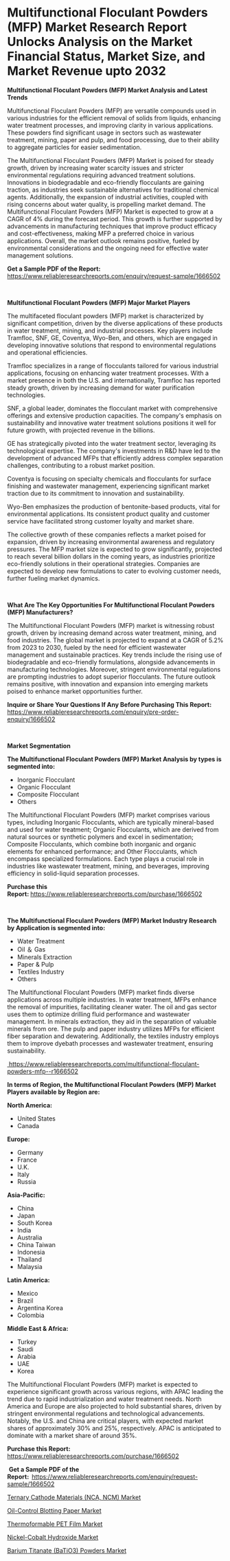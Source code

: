 <p><h1>Multifunctional Floculant Powders (MFP) Market Research Report Unlocks Analysis on the Market Financial Status, Market Size, and Market Revenue upto 2032</h1></p><p><strong>Multifunctional Floculant Powders (MFP) Market Analysis and Latest Trends</strong></p>
<p><p>Multifunctional Floculant Powders (MFP) are versatile compounds used in various industries for the efficient removal of solids from liquids, enhancing water treatment processes, and improving clarity in various applications. These powders find significant usage in sectors such as wastewater treatment, mining, paper and pulp, and food processing, due to their ability to aggregate particles for easier sedimentation.</p><p>The Multifunctional Floculant Powders (MFP) Market is poised for steady growth, driven by increasing water scarcity issues and stricter environmental regulations requiring advanced treatment solutions. Innovations in biodegradable and eco-friendly flocculants are gaining traction, as industries seek sustainable alternatives for traditional chemical agents. Additionally, the expansion of industrial activities, coupled with rising concerns about water quality, is propelling market demand. The Multifunctional Floculant Powders (MFP) Market is expected to grow at a CAGR of 4% during the forecast period. This growth is further supported by advancements in manufacturing techniques that improve product efficacy and cost-effectiveness, making MFP a preferred choice in various applications. Overall, the market outlook remains positive, fueled by environmental considerations and the ongoing need for effective water management solutions.</p></p>
<p><strong>Get a Sample PDF of the Report:&nbsp;</strong> <a href="https://www.reliableresearchreports.com/enquiry/request-sample/1666502?utm_campaign=40&utm_medium=2&utm_source=Github&utm_content=ia&utm_term=02022025&utm_id=multifunctional-floculant-powders-mfp">https://www.reliableresearchreports.com/enquiry/request-sample/1666502</a></p>
<p>&nbsp;</p>
<p><strong>Multifunctional Floculant Powders (MFP) Major Market Players</strong></p>
<p><p>The multifaceted floculant powders (MFP) market is characterized by significant competition, driven by the diverse applications of these products in water treatment, mining, and industrial processes. Key players include Tramfloc, SNF, GE, Coventya, Wyo-Ben, and others, which are engaged in developing innovative solutions that respond to environmental regulations and operational efficiencies.</p><p>Tramfloc specializes in a range of flocculants tailored for various industrial applications, focusing on enhancing water treatment processes. With a market presence in both the U.S. and internationally, Tramfloc has reported steady growth, driven by increasing demand for water purification technologies.</p><p>SNF, a global leader, dominates the flocculant market with comprehensive offerings and extensive production capacities. The company's emphasis on sustainability and innovative water treatment solutions positions it well for future growth, with projected revenue in the billions.</p><p>GE has strategically pivoted into the water treatment sector, leveraging its technological expertise. The company's investments in R&D have led to the development of advanced MFPs that efficiently address complex separation challenges, contributing to a robust market position.</p><p>Coventya is focusing on specialty chemicals and flocculants for surface finishing and wastewater management, experiencing significant market traction due to its commitment to innovation and sustainability.</p><p>Wyo-Ben emphasizes the production of bentonite-based products, vital for environmental applications. Its consistent product quality and customer service have facilitated strong customer loyalty and market share.</p><p>The collective growth of these companies reflects a market poised for expansion, driven by increasing environmental awareness and regulatory pressures. The MFP market size is expected to grow significantly, projected to reach several billion dollars in the coming years, as industries prioritize eco-friendly solutions in their operational strategies. Companies are expected to develop new formulations to cater to evolving customer needs, further fueling market dynamics.</p></p>
<p>&nbsp;</p>
<p><strong>What Are The Key Opportunities For Multifunctional Floculant Powders (MFP) Manufacturers?</strong></p>
<p><p>The Multifunctional Floculant Powders (MFP) market is witnessing robust growth, driven by increasing demand across water treatment, mining, and food industries. The global market is projected to expand at a CAGR of 5.2% from 2023 to 2030, fueled by the need for efficient wastewater management and sustainable practices. Key trends include the rising use of biodegradable and eco-friendly formulations, alongside advancements in manufacturing technologies. Moreover, stringent environmental regulations are prompting industries to adopt superior flocculants. The future outlook remains positive, with innovation and expansion into emerging markets poised to enhance market opportunities further.</p></p>
<p><strong>Inquire or Share Your Questions If Any Before Purchasing This Report:</strong> <a href="https://www.reliableresearchreports.com/enquiry/pre-order-enquiry/1666502?utm_campaign=40&utm_medium=2&utm_source=Github&utm_content=ia&utm_term=02022025&utm_id=multifunctional-floculant-powders-mfp">https://www.reliableresearchreports.com/enquiry/pre-order-enquiry/1666502</a></p>
<p>&nbsp;</p>
<p><strong>Market Segmentation</strong></p>
<p><strong>The Multifunctional Floculant Powders (MFP) Market Analysis by types is segmented into:</strong></p>
<p><ul><li>Inorganic Flocculant</li><li>Organic Flocculant</li><li>Composite Flocculant</li><li>Others</li></ul></p>
<p><p>The Multifunctional Floculant Powders (MFP) market comprises various types, including Inorganic Flocculants, which are typically mineral-based and used for water treatment; Organic Flocculants, which are derived from natural sources or synthetic polymers and excel in sedimentation; Composite Flocculants, which combine both inorganic and organic elements for enhanced performance; and Other Flocculants, which encompass specialized formulations. Each type plays a crucial role in industries like wastewater treatment, mining, and beverages, improving efficiency in solid-liquid separation processes.</p></p>
<p><strong>Purchase this Report:&nbsp;</strong><a href="https://www.reliableresearchreports.com/purchase/1666502?utm_campaign=40&utm_medium=2&utm_source=Github&utm_content=ia&utm_term=02022025&utm_id=multifunctional-floculant-powders-mfp">https://www.reliableresearchreports.com/purchase/1666502</a></p>
<p>&nbsp;</p>
<p><strong>The Multifunctional Floculant Powders (MFP) Market Industry Research by Application is segmented into:</strong></p>
<p><ul><li>Water Treatment</li><li>Oil ＆ Gas</li><li>Minerals Extraction</li><li>Paper & Pulp</li><li>Textiles Industry</li><li>Others</li></ul></p>
<p><p>The Multifunctional Floculant Powders (MFP) market finds diverse applications across multiple industries. In water treatment, MFPs enhance the removal of impurities, facilitating cleaner water. The oil and gas sector uses them to optimize drilling fluid performance and wastewater management. In minerals extraction, they aid in the separation of valuable minerals from ore. The pulp and paper industry utilizes MFPs for efficient fiber separation and dewatering. Additionally, the textiles industry employs them to improve dyebath processes and wastewater treatment, ensuring sustainability.</p></p>
<p><a href="https://www.reliableresearchreports.com/multifunctional-floculant-powders-mfp--r1666502?utm_campaign=40&utm_medium=2&utm_source=Github&utm_content=ia&utm_term=02022025&utm_id=multifunctional-floculant-powders-mfp">&nbsp;https://www.reliableresearchreports.com/multifunctional-floculant-powders-mfp--r1666502</a></p>
<p><strong>In terms of Region, the Multifunctional Floculant Powders (MFP) Market Players available by Region are:</strong></p>
<p>
    <p> <strong> North America: </strong>
        <ul>
            <li>United States</li>
            <li>Canada</li>
        </ul>
        </p> 
    <p> <strong> Europe: </strong>
        <ul>
            <li>Germany</li>
            <li>France</li>
            <li>U.K.</li>
            <li>Italy</li>
            <li>Russia</li>
        </ul>
        </p> 
    <p> <strong> Asia-Pacific: </strong>
        <ul>
            <li>China</li>
            <li>Japan</li>
            <li>South Korea</li>
            <li>India</li>
            <li>Australia</li>
            <li>China Taiwan</li>
            <li>Indonesia</li>
            <li>Thailand</li>
            <li>Malaysia</li>
        </ul>
        </p> 
    <p> <strong> Latin America: </strong>
        <ul>
            <li>Mexico</li>
            <li>Brazil</li>
            <li>Argentina Korea</li>
            <li>Colombia</li>
        </ul>
        </p> 
    <p> <strong> Middle East & Africa: </strong>
        <ul>
            <li>Turkey</li>
            <li>Saudi</li>
            <li>Arabia</li>
            <li>UAE</li>
            <li>Korea</li>
        </ul>
    </p>
    </p>
<p><p>The Multifunctional Floculant Powders (MFP) market is expected to experience significant growth across various regions, with APAC leading the trend due to rapid industrialization and water treatment needs. North America and Europe are also projected to hold substantial shares, driven by stringent environmental regulations and technological advancements. Notably, the U.S. and China are critical players, with expected market shares of approximately 30% and 25%, respectively. APAC is anticipated to dominate with a market share of around 35%.</p></p>
<p><strong>Purchase this Report: </strong><a href="https://www.reliableresearchreports.com/purchase/1666502?utm_campaign=40&utm_medium=2&utm_source=Github&utm_content=ia&utm_term=02022025&utm_id=multifunctional-floculant-powders-mfp">https://www.reliableresearchreports.com/purchase/1666502</a></p>
<p>&nbsp;<strong>Get a Sample PDF of the Report:&nbsp;&nbsp;</strong><a href="https://www.reliableresearchreports.com/enquiry/request-sample/1666502?utm_campaign=40&utm_medium=2&utm_source=Github&utm_content=ia&utm_term=02022025&utm_id=multifunctional-floculant-powders-mfp">https://www.reliableresearchreports.com/enquiry/request-sample/1666502</a></p>
<p><strong></strong></p>
<p><p><a href="https://github.com/giblydirani3/Market-Research-Report-List-1/blob/main/ternary-cathode-materials-nca-ncm-market.md?utm_campaign=40&utm_medium=2&utm_source=Github&utm_content=ia&utm_term=02022025&utm_id=multifunctional-floculant-powders-mfp">Ternary Cathode Materials (NCA, NCM) Market</a></p><p><a href="https://github.com/jenithschijf/Market-Research-Report-List-1/blob/main/oil-control-blotting-paper-market.md?utm_campaign=40&utm_medium=2&utm_source=Github&utm_content=ia&utm_term=02022025&utm_id=multifunctional-floculant-powders-mfp">Oil-Control Blotting Paper Market</a></p><p><a href="https://github.com/saoutiguarro/Market-Research-Report-List-1/blob/main/thermoformable-pet-film-market.md?utm_campaign=40&utm_medium=2&utm_source=Github&utm_content=ia&utm_term=02022025&utm_id=multifunctional-floculant-powders-mfp">Thermoformable PET Film Market</a></p><p><a href="https://github.com/voigttyagi/Market-Research-Report-List-1/blob/main/nickel-cobalt-hydroxide-market.md?utm_campaign=40&utm_medium=2&utm_source=Github&utm_content=ia&utm_term=02022025&utm_id=multifunctional-floculant-powders-mfp">Nickel-Cobalt Hydroxide Market</a></p><p><a href="https://github.com/saroarmaicky/Market-Research-Report-List-1/blob/main/barium-titanate-batio3-powders-market.md?utm_campaign=40&utm_medium=2&utm_source=Github&utm_content=ia&utm_term=02022025&utm_id=multifunctional-floculant-powders-mfp">Barium Titanate (BaTiO3) Powders Market</a></p></p>